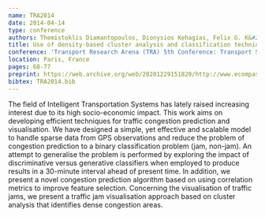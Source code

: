 ```yaml
---
name: TRA2014
date: 2014-04-14
type: conference
authors: Themistoklis Diamantopoulos, Dionysios Kehagias, Felix G. K&#246;nig and Dimitrios Tzovaras
title: Use of density-based cluster analysis and classification techniques for traffic congestion prediction and visualisation
conference: 'Transport Research Arena (TRA) 5th Conference: Transport Solutions from Research to Deployment'
location: Paris, France
pages: 68-77
preprint: https://web.archive.org/web/20201229151820/http://www.ecompass-project.eu/sites/default/files/ECOMPASS-TR-043.pdf
bibtex: TRA2014.bib
---
```


The field of Intelligent Transportation Systems has lately raised increasing interest 
due to its high socio-economic impact. This work aims on developing efficient techniques 
for traffic congestion prediction and visualisation. We have designed a simple, yet 
effective and scalable model to handle sparse data from GPS observations and reduce the 
problem of congestion prediction to a binary classification problem (jam, non-jam). An 
attempt to generalise the problem is performed by exploring the impact of discriminative 
versus generative classifiers when employed to produce results in a 30-minute interval 
ahead of present time. In addition, we present a novel congestion prediction algorithm 
based on using correlation metrics to improve feature selection. Concerning the 
visualisation of traffic jams, we present a traffic jam visualisation approach based on 
cluster analysis that identifies dense congestion areas.
